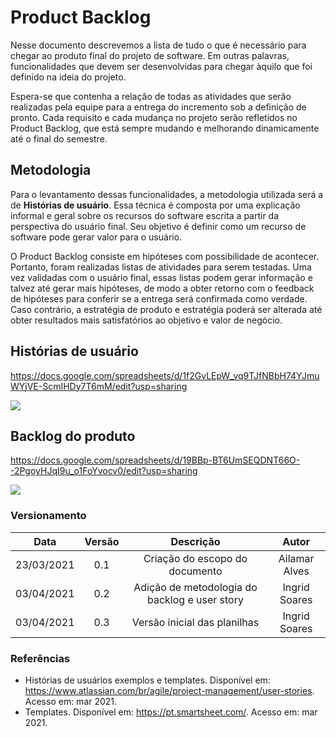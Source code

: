 # Product Backlog

Nesse documento descrevemos a lista de tudo o que é necessário para chegar ao produto final do projeto de software. Em outras palavras, funcionalidades que devem ser desenvolvidas para chegar àquilo que foi definido na ideia do projeto.  

Espera-se que contenha a relação de todas as atividades que serão realizadas pela equipe para a entrega do incremento sob a definição de pronto. Cada requisito e cada mudança no projeto serão refletidos no Product Backlog, que está sempre mudando e melhorando dinamicamente até o final do semestre. 

## Metodologia

Para o levantamento dessas funcionalidades, a metodologia utilizada será a de **Histórias de usuário**. Essa técnica é composta por uma explicação informal e geral sobre os recursos do software escrita a partir da perspectiva do usuário final. Seu objetivo é definir como um recurso de software pode gerar valor para o usuário. 

O Product Backlog consiste em hipóteses com possibilidade de acontecer. Portanto, foram realizadas listas de atividades para serem testadas. Uma vez validadas com o usuário final, essas listas podem gerar informação e talvez até gerar mais hipóteses, de modo a obter retorno com o feedback de hipóteses para conferir se a entrega será confirmada como verdade. Caso contrário, a estratégia de produto e estratégia poderá ser alterada até obter resultados mais satisfatórios ao objetivo e valor de negócio.

## Histórias de usuário

https://docs.google.com/spreadsheets/d/1f2GvLEpW_vq9TJfNBbH74YJmuWYjVE-ScmIHDy7T6mM/edit?usp=sharing



<img src="https://i.imgur.com/sLotG0r.png">

## Backlog do produto

https://docs.google.com/spreadsheets/d/19BBp-BT6UmSEQDNT66O--2PgoyHJqI9u_o1FoYvocv0/edit?usp=sharing

<img src="https://i.imgur.com/xvplITU.png">


### Versionamento

|Data|Versão|Descrição|Autor|
|:--:|:----:|:-------:|:---:|
|23/03/2021 |0.1|Criação do escopo do documento|Ailamar Alves|
|03/04/2021 |0.2|Adição de metodologia do backlog e user story|Ingrid Soares|
|03/04/2021 |0.3|Versão inicial das planilhas|Ingrid Soares|
### Referências
- Histórias de usuários exemplos e templates. Disponível em: <https://www.atlassian.com/br/agile/project-management/user-stories>. Acesso em: mar 2021.
- Templates. Disponível em: <https://pt.smartsheet.com/>. Acesso em: mar 2021.